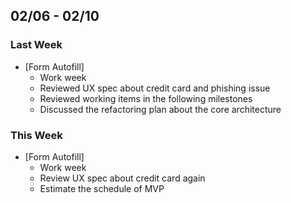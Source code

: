 ## 02/06 - 02/10 ##

### Last Week ###

* [Form Autofill]
    - Work week
    - Reviewed UX spec about credit card and phishing issue
    - Reviewed working items in the following milestones
    - Discussed the refactoring plan about the core architecture

### This Week ###

* [Form Autofill]
    - Work week
    - Review UX spec about credit card again
    - Estimate the schedule of MVP
